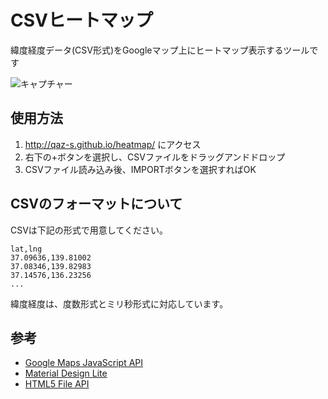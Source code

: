 # CSVヒートマップ
緯度経度データ(CSV形式)をGoogleマップ上にヒートマップ表示するツールです

![キャプチャー](https://raw.githubusercontent.com/wiki/qaz-s/google-csv-heatmap/Heatmap.png)

## 使用方法
1. http://qaz-s.github.io/heatmap/ にアクセス
2. 右下の+ボタンを選択し、CSVファイルをドラッグアンドドロップ
3. CSVファイル読み込み後、IMPORTボタンを選択すればOK

## CSVのフォーマットについて

CSVは下記の形式で用意してください。

    lat,lng
    37.09636,139.81002
    37.08346,139.82983
    37.14576,136.23256
    ...

緯度経度は、度数形式とミリ秒形式に対応しています。

## 参考
- [Google Maps JavaScript API](https://developers.google.com/maps/documentation/javascript/)
- [Material Design Lite](http://www.getmdl.io/)
- [HTML5 File API](http://www.w3.org/TR/file-upload/)
